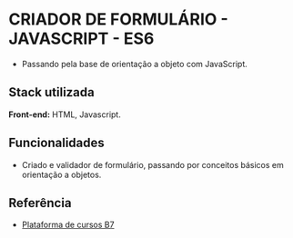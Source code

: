
# CRIADOR DE FORMULÁRIO -  JAVASCRIPT - ES6

- Passando pela base de orientação a objeto com JavaScript.


## Stack utilizada

**Front-end:** HTML, Javascript.

## Funcionalidades

- Criado e validador de formulário, passando por conceitos básicos em orientação a objetos.
## Referência

 - [Plataforma de cursos B7](https://alunos.b7web.com.br/login)
